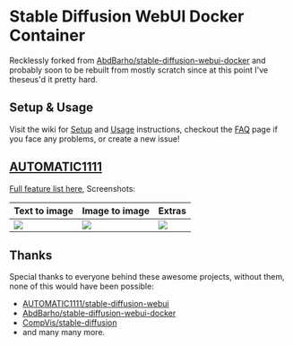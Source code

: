 # Stable Diffusion WebUI Docker Container

Recklessly forked from [AbdBarho/stable-diffusion-webui-docker](https://github.com/AbdBarho/stable-diffusion-webui-docker)
and probably soon to be rebuilt from mostly scratch since at this point I've theseus'd it pretty hard.

## Setup & Usage

Visit the wiki for [Setup](/wiki/Setup) and [Usage](/wiki/Usage) instructions, checkout the [FAQ](/wiki/FAQ) page if you face any problems, or create a new issue!

## [AUTOMATIC1111](https://github.com/AUTOMATIC1111/stable-diffusion-webui)

[Full feature list here](https://github.com/AUTOMATIC1111/stable-diffusion-webui-feature-showcase), Screenshots:

| Text to image                                                                                              | Image to image                                                                                             | Extras                                                                                                     |
| ---------------------------------------------------------------------------------------------------------- | ---------------------------------------------------------------------------------------------------------- | ---------------------------------------------------------------------------------------------------------- |
| ![](https://user-images.githubusercontent.com/24505302/189541954-46afd772-d0c8-4005-874c-e2eca40c02f2.jpg) | ![](https://user-images.githubusercontent.com/24505302/189541956-5b528de7-1b5d-479f-a1db-d3f5a53afc59.jpg) | ![](https://user-images.githubusercontent.com/24505302/189541957-cf78b352-a071-486d-8889-f26952779a61.jpg) |

## Thanks

Special thanks to everyone behind these awesome projects, without them, none of this would have been possible:

- [AUTOMATIC1111/stable-diffusion-webui](https://github.com/AUTOMATIC1111/stable-diffusion-webui)
- [AbdBarho/stable-diffusion-webui-docker](https://github.com/AbdBarho/stable-diffusion-webui-docker)
- [CompVis/stable-diffusion](https://github.com/CompVis/stable-diffusion)
- and many many more.
